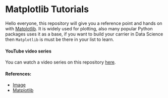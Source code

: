 # Matplotlib Tutorials
Hello everyone, this repository will give you a reference point and hands on with [Matplotlib](https://matplotlib.org/stable/tutorials/index.html). It is widely used for plotting, also many popular Python packages uses it as a base, if you want to build your carrier in Data Science then `Matplotlib` is must be there in your list to learn.

#### YouTube video series
You can watch a video series on this repository [here]().

#### References:
* [Image](https://pixabay.com/photos/hyacinth-macaw-hyacinthine-macaw-7501470/)
* [Matplotlib](https://matplotlib.org/stable/index.html)
